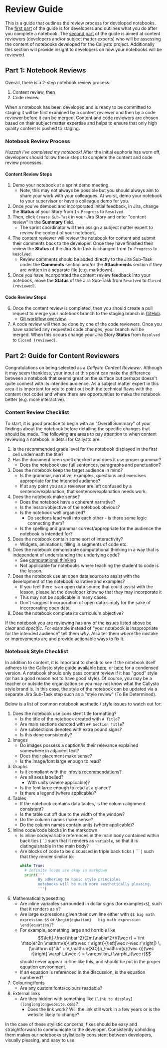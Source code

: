 # Review Guide

This is a guide that outlines the review process for developed notebooks. The [first part](#part1) of the guide is for developers and outlines what you do after you complete a notebook. The [second part](#part2) of the guide is aimed at content reviewers (developers and/or subject matter experts) who will be assessing the content of notebooks developed for the Callysto project. Additionally this section will provide insight to developers on how your notebooks will be reviewed.

## Part 1: Notebook Reviews<a name="part1"></a>
Overall, there is a 2-step notebook review process:
1) Content review, then
2) Code review.

When a notebook has been developed and is ready to be committed to staging it will be first examined by a content reviewer and then by a code reviewer before it can be merged. Content and code reviewers are chosen based on their subject matter expertise and helps to ensure that only high quality content is pushed to staging.

### Notebook Review Process

_Huzzah I've completed my notebook!_ After the initial euphoria has worn off, developers should follow these steps to complete the content and code review processes.

#### Content Review Steps
1. Demo your notebook at a sprint demo meeting.
    * Note, this may not always be possible but you should always aim to share your work with your colleagues. At worst, demo your notebook to your supervisor or have a colleague demo for you.
1. Once you've demoed and incorporated initial feedback, in Jira, change the **Status** of your Story from `In-Progress` to `Resolved`.
1. Then, click `Create Sub-Task` in your Jira Story and enter "content review" in the **Summary** field.
    * The sprint coordinator will then assign a subject matter expert to review the content of your notebook.
1. The content reviewer will review the notebook for content and submit their comments back to the developer. Once they have finished their review the **Status** of the Jira Sub-Task is changed from `In-Progress` to `Resolved`.
    * Review comments should be added directly to the Jira Sub-Task under the **Comments** section and/or the **Attachments** section if they are written in a separate file (e.g. markdown).
1. Once you have incorporated the content review feedback into your notebook, move the **Status** of the Jira Sub-Task from `Resolved` to `Closed (reviewed)`.

#### Code Review Steps
6. Once the content review is completed, then you should create a pull request to merge your notebook branch to the staging branch in [GitHub](https://github.com/callysto/curriculum-notebooks).
    * [Git workflow overview](https://training.callysto.ca/coding/github-workflow).
1. A code review will then be done by one of the code reviewers. Once you have satisfied any requested code changes, your branch will be merged. When this occurs change your Jira Story **Status** from `Resolved` to `Closed (reviewed)`.


## Part 2: Guide for Content Reviewers<a name="part2"></a>
Congratulations on being selected as a _Callysto Content Reviewer_. Although it may seem thankless, your input at this point can make the difference between a notebook that seems great on the surface but perhaps doesn't quite connect with its intended audience. As a subject matter expert in this area it is important for you to point out both the technical flaws with the content (not code) and where there are opportunities to make the notebook better (e.g. more interactive).

### Content Review Checklist
To start, it is good practice to begin with an "Overall Summary" of your findings about the notebook before detailing the specific changes that should be made. The following are areas to pay attention to when content reviewing a notebook in detail for Callysto are:
1. Is the recommended grade level for the notebook displayed in the first cell underneath the title?
1. Has the document been spell checked and does it use proper grammar?
    - Does the notebook use full sentences, paragraphs and punctuation?  
1. Does the notebook keep the target audience in mind?
   - Is the grammar, narrative, examples, questions and exercises appropriate for the intended audience?
   - If at any point you as a reviewer are left confused by a sentence/explanation, that sentence/explanation needs work.
1. Does the notebook make sense?
   - Does the notebook have a coherent narrative?
   - Is the lesson/objective of the notebook obvious?
   - Is the notebook well organized?
      - Do sections lead well into each other - is there some logic connecting them?
   - Is the spelling and grammar correct/appropriate for the audience the notebook is intended for?
1. Does the notebook contain some sort of interactivity?
   - Widgets, animations, filling in segments of code etc.
1. Does the notebook demonstrate computational thinking in a way that is independent of understanding the underlying code?
   - See [computational thinking](computational-thinking.md)
   - Not applicable for notebooks where teaching the student to code is the lesson.
1. Does the notebook use an open data source to assist with the development of the notebook narrative and examples?
   - If you feel there is an open data source that could assist with the lesson, please let the developer know so that they may incorporate it
   - This may not be applicable in many cases.
   - Don't suggest incorporation of open data simply for the sake of incorporating open data.
1. Does the notebook complete its curriculum objective?


If the notebook you are reviewing has any of the issues listed above be *clear* and *specific*. For example instead of "your notebook is inappropriate for the intended audience" tell them *why*. Also tell them *where* the mistake or improvements are and provide actionable ways to fix it.


### Notebook Style Checklist
In addition to content, it is important to check to see if the notebook itself adheres to the Callysto style guide available [here](notebook-format.md), or [here](notebook-template.md) for a condensed version. A notebook should only pass content review if it has "good" style (or has a good reason not to have good style). Of course, you may be a teacher or outside the organization so you may not know what the Callysto style brand is. In this case, the style of the notebook can be updated via a separate Jira Sub-Task step such as a "style review" (To Be Determined).

Below is a list of common notebook aesthetic / style issues to watch out for:

1. Does the notebook use consistent title formatting?
   - Is the title of the notebook created with `# Title`?
   - Are main sections denoted with `## Section Title`?
   - Are subsections denoted with extra pound signs?
   - Is this done consistently?
1. Images
    - Do images possess a caption/is their relevance explained somewhere in adjacent text?
    - Does their placement make sense?
    - Is the image/font large enough to read?
1. Graphs
    - Is it compliant with the [infovis recommendations](https://github.com/callysto/training-manual/blob/master/markdown/infovis.md)?
    - Are all axes labelled?
      - With units (where applicable)?
    - Is the font large enough to read at a glance?
    - Is there a legend (where applicable)?
1. Tables
    - If the notebook contains data tables, is the column alignment consistent?
    - Is the table cut off due to the width of the window?
    - Do the column names make sense?
    - Do the column names contain units (where applicable)?
1. Inline code/code blocks in the markdown
    - Is inline code/variable references in the main body contained within back tics ( \` ) such that it renders as `variable`, so that it is distinguishable in the main body?
    - Are blocks of code to be discussed in triple back ticks ( \`\`\` ) such that they render similar to:
      ```python
      while True:
        # Infinite loops are okay in markdown
        print('''
              By adhering to basic style principles
              notebooks will be much more aesthetically pleasing.
              ''')
      ```
1. Mathematical typesetting
    - Are inline variables surrounded in dollar signs (for example`$x$`), such that it renders as $x$?
    - Are large expressions given their own line either with `$$ big math expression $$` or
     `\begin{equation}  
     big math expression
     \end{equation}`?
     - For example, something large and horrible like $$\left[-\frac{\hbar^2}{2m}\nabla^2+V(\vec r) + \int \frac{e^2n_\mathrm{s}\left(\vec r'\right)}{\left|\vec r-\vec r'\right|} \,{\mathrm d}^3r' + V_\mathrm{XC}[n_\mathrm{s}(\vec r)](\vec r)\right] \varphi_i(\vec r) = \varepsilon_i \varphi_i(\vec r)$$ should never appear in-line like this, and should be put in the proper equation environment.
     - If an equation is referenced in the discussion, is the equation numbered?
1. Colouring/fonts
    - Are any custom fonts/colours readable?
1. External links
    - Are they hidden with something like `[link to display](longlonglongwebsite.com)`?
         - Does the link work? Will the link still work in a few years or is the website likely to change?

In the case of these stylistic concerns, fixes should be easy and straightforward to communicate to the developer. Consistently upholding them makes our notebooks stylistically consistent between developers, visually pleasing, and easy to use.
